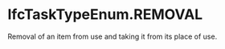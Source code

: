 IfcTaskTypeEnum.REMOVAL
=======================
Removal of an item from use and taking it from its place of use.


